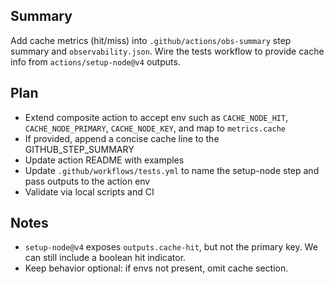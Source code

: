 ## Summary

Add cache metrics (hit/miss) into `.github/actions/obs-summary` step summary and `observability.json`. Wire the tests workflow to provide cache info from `actions/setup-node@v4` outputs.

## Plan

- Extend composite action to accept env such as `CACHE_NODE_HIT`, `CACHE_NODE_PRIMARY`, `CACHE_NODE_KEY`, and map to `metrics.cache`
- If provided, append a concise cache line to the GITHUB_STEP_SUMMARY
- Update action README with examples
- Update `.github/workflows/tests.yml` to name the setup-node step and pass outputs to the action env
- Validate via local scripts and CI

## Notes

- `setup-node@v4` exposes `outputs.cache-hit`, but not the primary key. We can still include a boolean hit indicator.
- Keep behavior optional: if envs not present, omit cache section.
